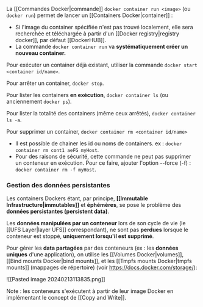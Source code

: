 
La [[Commandes Docker|commande]] ``docker container run <image>`` (ou ``docker run``) permet de lancer un [[Containers Docker|container]] : 
- Si l'image du container spécifiée n'est pas trouvé localement, elle sera recherchée et téléchargée à partir d'un [[Docker registry|registry docker]], par défaut [[DockerHUB]].
- La commande ``docker container run`` va **systématiquement créer un nouveau container.**

Pour exécuter un container déjà existant, utiliser la commande ``docker start <container id/name>``.

Pour arrêter un container, ``docker stop``.

Pour lister les containers **en exécution**, ``docker container ls`` (ou anciennement ``docker ps``).

Pour lister la totalité des containers (même ceux arrêtés), ``docker container ls -a``.

Pour supprimer un container, ``docker container rm <container id/name>``
- Il est possible de chainer les id ou noms de containers. ex : ``docker container rm cont1 aeFG myHost``.
- Pour des raisons de sécurité, cette commande ne peut pas supprimer un conteneur en exécution. Pour ce faire, ajouter l'option --force (-f) : ``docker container rm -f myHost``.

### Gestion des données persistantes

Les containers Dockers étant, par principe, **[[Immutable Infrastructure|immutables]]** et **éphémères**, se pose le problème des **données persistantes (persistent data)**.

Les **données manipulées par un conteneur** lors de son cycle de vie (le [[UFS Layer|layer UFS]] correspondant), ne sont pas **perdues** lorsque le conteneur est stoppé, **uniquement lorsqu'il est supprimé**.

Pour gérer les **data partagées** par des conteneurs (ex : les **données uniques** d'une application), on utilise les [[Volumes Docker|volumes]], [[Bind mounts Docker|bind mounts]], et les [[Tmpfs mounts Docker|tmpfs mounts]] (mappages de répertoire) (voir https://docs.docker.com/storage/):

![[Pasted image 20240213113835.png]]

Note : les conteneurs s'exécutent à partir de leur image Docker en implémentant le concept de [[Copy and Write]].